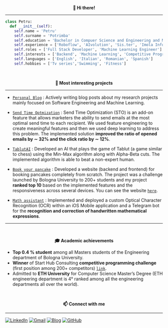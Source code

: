 <p align="center" style="font-weight:bold"> 👋 <b>Hi there!</b> <p>

---

```python
class Petru:
  def __init__(self):
    self.name = 'Petru'
    self.surname = 'Potrimba'
    self.education = 'Bachelor in Compuer Science and Engineering and Master Degree in Artificial Intelligence'
    self.experience = ['Roboflow', 'AIvolution', 'Sis.ter', 'Imola Informatica', 'Unibo']
    self.roles = ['Full Stack Developer', 'Machine Learning Engineer']
    self.interests = ['Backend', 'Machine Learning', 'Competitive Programming', 'Teaching', 'Communication']
    self.languages = ['English', 'Italian', 'Romanian', 'Spanish']
    self.hobbies = ['Tv series','Swimming', 'Fitness']
```

<br />
<p align="center" style="font-weight:bold"> 🔨 <b> Most interesting projects </b> <p>

---

* [`Personal Blog`](https://potrimba.altervista.org/index.php) : Actively writing blog posts about my research projects mainly focused on Software Engineering and Machine Learning.

* [`Send Time Optmization`](https://github.com/pptr3/send-time-optimization) : Send Time Optimization (STO) is an add-on feature that allows marketers the ability to send emails at the most optimal send time to each recipient. We used feature engineering to create meaningful features and then we used deep learning to address this problem. The implemented solution **improved the ratio of opened emails by ∼ 32% and the click ratio by ∼ 12%**.
  
* [`TablutAI`](https://github.com/pptr3/TablutAI) : Developed an AI that plays the game of Tablut (a game similar to chess) using the Min-Max algorithm along with Alpha-Beta cuts. The implemented algorithm is able to beat a non-expert human.
  
* [`Book your pancake`](https://github.com/pptr3/pancake-fp) : Developed a website (backend and frontend) for booking pancakes completely from scratch. The project was a challenge launched by Bologna University to 200+ students and my project **ranked top 10** based on the
implemented features and the responsiveness across several devices. You can see the website [`here`](https://pancakepf.altervista.org/Users/home.php).
  
* [`Math assistant`](https://github.com/pptr3/math-assistant) :  Implemented and deployed a custom Optical Character Recognition (OCR) within an iOS Mobile application and a Telegram bot for the **recognition and correction of handwritten mathematical expressions**.

---

  
<br />
<p align="center" style="font-weight:bold"> 🎓 <b> Academic achievements </b> <p>
  
 * **Top 0.4 % student** among all Masters students of the Engineering department of Bologna University.
 *  **Winner** of Start Hub Consulting **competitive programming challenge** (first position among 200+ competitors) [`link`](https://www.linkedin.com/feed/update/urn:li:activity:6922178181105864704/).
 * Admitted to **ETH University** for Computer Science Master’s Degree (ETH engineering department is 4° ranked among all the engineering departments all over the world).
  
<br />
<p align="center" style="font-weight:bold"> 📫 <b>Connect with me</b> <p>

---

[![LinkedIn](https://img.shields.io/badge/linkedin-%230077B5.svg?style=for-the-badge&logo=linkedin&logoColor=white)](https://www.linkedin.com/in/petru-potrimba-a065a0137/)
[![Gmail](https://img.shields.io/badge/Gmail-D14836?style=for-the-badge&logo=gmail&logoColor=white)](mailto:ppotrimba@gmail.com)
[![Blog](https://img.shields.io/badge/Blogger-FF5722?style=for-the-badge&logo=blogger&logoColor=white)](https://potrimba.altervista.org/)
[![GitHub](https://img.shields.io/badge/github-%23121011.svg?style=for-the-badge&logo=github&logoColor=white)](https://github.com/pptr3)
